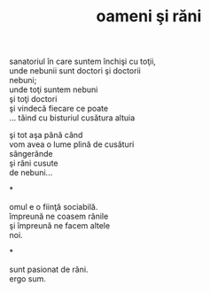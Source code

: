 ﻿---
title: oameni şi răni
year: 1994
---

sanatoriul în care suntem închişi cu toţii,  
unde nebunii sunt doctori şi doctorii  
nebuni;  
unde toţi suntem nebuni  
şi toţi doctori  
şi vindecă fiecare ce poate  
... tăind cu bisturiul cusătura altuia

şi tot aşa până când  
vom avea o lume plină de cusături  
sângerânde  
şi răni cusute  
de nebuni...

\*

omul e o fiinţă sociabilă.  
împreună ne coasem rănile  
şi împreună ne facem altele  
noi.

\*

sunt pasionat de răni.  
ergo sum.

